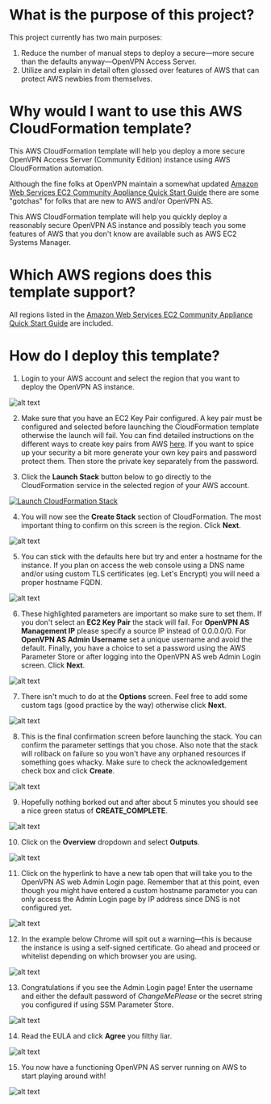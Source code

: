 # What is the purpose of this project?

This project currently has two main purposes:

1. Reduce the number of manual steps to deploy a secure&mdash;more secure than the defaults anyway&mdash;OpenVPN Access Server.
2. Utilize and explain in detail often glossed over features of AWS that can protect AWS newbies from themselves. 

# Why would I want to use this AWS CloudFormation template?

This AWS CloudFormation template will help you deploy a more secure OpenVPN Access Server (Community Edition) instance using AWS CloudFormation automation.

Although the fine folks at OpenVPN maintain a somewhat updated [Amazon Web Services EC2 Community Appliance Quick Start Guide](https://docs.openvpn.net/how-to-tutorialsguides/virtual-platforms/amazon-ec2-appliance-ami-quick-start-guide/) there are some "gotchas" for folks that are new to AWS and/or OpenVPN AS.

This AWS CloudFormation template will help you quickly deploy a reasonably secure OpenVPN AS instance and possibly teach you some features of AWS that you don't know are available such as AWS EC2 Systems Manager.

# Which AWS regions does this template support?

All regions listed in the [Amazon Web Services EC2 Community Appliance Quick Start Guide](https://docs.openvpn.net/how-to-tutorialsguides/virtual-platforms/amazon-ec2-appliance-ami-quick-start-guide/) are included.

# How do I deploy this template?

1. Login to your AWS account and select the region that you want to deploy the OpenVPN AS instance.

![alt text](https://github.com/virtualjj/automated-openvpnas/blob/master/images/readme/automated-openvpnas-readme-login-oregon.jpg "Example logging into AWS console and selecting a region.")

2. Make sure that you have an EC2 Key Pair configured. A key pair must be configured and selected before launching the CloudFormation template otherwise the launch will fail. You can find detailed instructions on the different ways to create key pairs from AWS [here](http://docs.aws.amazon.com/AWSEC2/latest/UserGuide/ec2-key-pairs.html). If you want to spice up your security a bit more generate your own key pairs and password protect them. Then store the private key separately from the password.

3. Click the **Launch Stack** button below to go directly to the CloudFormation service in the selected region of your AWS account.

[![Launch CloudFormation Stack](https://s3.amazonaws.com/cloudformation-examples/cloudformation-launch-stack.png
)](https://console.aws.amazon.com/cloudformation/home?region=us-west-2#/stacks/new?stackName=openvpnas&templateURL=https://s3-us-west-2.amazonaws.com/github.automated-openvpnas/automated-openvpnas.yml)

4. You will now see the **Create Stack** section of CloudFormation. The most important thing to confirm on this screen is the region. Click **Next**.

![alt text](https://github.com/virtualjj/automated-openvpnas/blob/master/images/readme/automated-openvpnas-readme-create-stack.jpg "Create Stack in CloudFormation")

5. You can stick with the defaults here but try and enter a hostname for the instance. If you plan on access the web console using a DNS name and/or using custom TLS certificates (eg. Let's Encrypt) you will need a proper hostname FQDN.

![alt text](https://github.com/virtualjj/automated-openvpnas/blob/master/images/readme/automated-openvpnas-readme-specify-details-p1.jpg "Specify details - Part 1")

6. These highlighted parameters are important so make sure to set them. If you don't select an **EC2 Key Pair** the stack will fail. For **OpenVPN AS Management IP** please specify a source IP instead of 0.0.0.0/0. For **OpenVPN AS Admin Username** set a unique username and avoid the default. Finally, you have a choice to set a password using the AWS Parameter Store or after logging into the OpenVPN AS web Admin Login screen. Click **Next**.

![alt text](https://github.com/virtualjj/automated-openvpnas/blob/master/images/readme/automated-openvpnas-readme-specify-details-p2.jpg "Specify details - Part 2")

7. There isn't much to do at the **Options** screen. Feel free to add some custom tags (good practice by the way) otherwise click **Next**.

![alt text](https://github.com/virtualjj/automated-openvpnas/blob/master/images/readme/automated-openvpnas-readme-create-stack-options.jpg "Create Stack Options")

8. This is the final confirmation screen before launching the stack. You can confirm the parameter settings that you chose. Also note that the stack will rollback on failure so you won't have any orphaned resources if something goes whacky. Make sure to check the acknowledgement check box and click **Create**.

![alt text](https://github.com/virtualjj/automated-openvpnas/blob/master/images/readme/automated-openvpnas-readme-create-stack-final.jpg "Create Stack - Create")

9. Hopefully nothing borked out and after about 5 minutes you should see a nice green status of **CREATE_COMPLETE**.

![alt text](https://github.com/virtualjj/automated-openvpnas/blob/master/images/readme/automated-openvpnas-readme-create-complete.jpg "Create Stack - Complete")

10. Click on the **Overview** dropdown and select **Outputs**.

![alt text](https://github.com/virtualjj/automated-openvpnas/blob/master/images/readme/automated-openvpnas-readme-stack-outputs.jpg "Get Stack Outputs")

11. Click on the hyperlink to have a new tab open that will take you to the OpenVPN AS web Admin Login page. Remember that at this point, even though you might have entered a custom hostname parameter you can only access the Admin Login page by IP address since DNS is not configured yet. 

![alt text](https://github.com/virtualjj/automated-openvpnas/blob/master/images/readme/automated-openvpnas-readme-stack-outputs-login-url.jpg "Get Web Admin Login URL")

12. In the example below Chrome will spit out a warning&mdash;this is because the instance is using a self-signed certificate. Go ahead and proceed or whitelist depending on which browser you are using.

![alt text](https://github.com/virtualjj/automated-openvpnas/blob/master/images/readme/automated-openvpnas-readme-connection-not-private.jpg "Get Your Connection Is Not Private Example")

13. Congratulations if you see the Admin Login page! Enter the username and either the default password of *ChangeMePlease* or the secret string you configured if using SSM Parameter Store.

![alt text](https://github.com/virtualjj/automated-openvpnas/blob/master/images/readme/automated-openvpnas-readme-admin-login.jpg "OpenVPN AS Admin Login")

14. Read the EULA and click **Agree** you filthy liar. 

![alt text](https://github.com/virtualjj/automated-openvpnas/blob/master/images/readme/automated-openvpnas-readme-eula-agree.jpg "OpenVPN AS EULA")

15. You now have a functioning OpenVPN AS server running on AWS to start playing around with!

![alt text](https://github.com/virtualjj/automated-openvpnas/blob/master/images/readme/automated-openvpnas-readme-login-success.jpg "OpenVPN AS Successful Login")



